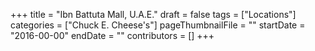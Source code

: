 +++
title = "Ibn Battuta Mall, U.A.E."
draft = false
tags = ["Locations"]
categories = ["Chuck E. Cheese's"]
pageThumbnailFile = ""
startDate = "2016-00-00"
endDate = ""
contributors = []
+++
